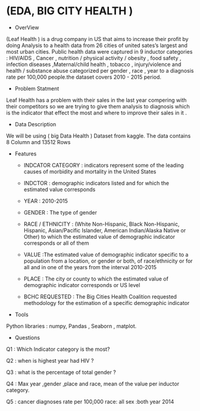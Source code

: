 

# (EDA, BIG CITY HEALTH )

 
 - OverView 

(Leaf Health ) is a drug company in US that aims to increase their profit by doing Analysis to a health data from 26 cities of united sates’s largest and most urban cities. Public health data were captured in 9 inductor categories : HIV/AIDS , Cancer , nutrition / physical activity / obesity , food safety , infection diseases ,Maternal/child health , tobacco , injury/violence and health / substance abuse categorized per gender , race , year to a diagnosis rate per 100,000 people.the dataset covers  2010 - 2015 period.

- Problem Statment 

Leaf Health   has a problem with their sales in the last year compering with their competitors  so we are trying to give them analysis to diagnosis which is the indicator that effect the most and where to improve their sales in it .


- Data Description 

We will be using ( big Data Health ) Dataset from kaggle.
The data contains 8  Column and  13512 Rows

- Features 

  - INDCATOR CATEGORY :  indicators represent some of the leading causes of morbidity and mortality in the United States

  - INDCTOR : demographic indicators listed and for which the estimated value corresponds

  - YEAR :  2010-2015

  - GENDER : The type of gender

  - RACE / ETHNICITY :  (White Non-Hispanic, Black Non-Hispanic, Hispanic, Asian/Pacific Islander, American Indian/Alaska Native or Other) to which the estimated value of demographic indicator corresponds or all of them

  - VALUE :The estimated value of demographic indicator specific to a population from a location, or gender or both, of race/ethnicity or for all and in one of the years from the interval 2010-2015

  - PLACE : The city or county to which the estimated value of demographic indicator corresponds or US level 
  
  - BCHC REQUESTED : The Big Cities Health Coalition requested methodology for the estimation of a specific demographic indicator



- Tools 

Python libraries : numpy, Pandas , Seaborn , matplot.
 
- Questions 
 
Q1 : Which Indicator category is the most?

Q2 : when is highest year had HIV ?

Q3 : what is the percentage of total gender ?

Q4 : Max year ,gender ,place and race, mean of the value per inductor category.

Q5 : cancer diagnoses rate per 100,000 race: all sex :both year 2014
